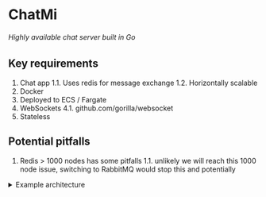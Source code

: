 # ChatMi
###### Highly available chat server built in Go

## Key requirements

1. Chat app
    1.1. Uses redis for message exchange
    1.2. Horizontally scalable
2. Docker
3. Deployed to ECS / Fargate
4. WebSockets
    4.1. github.com/gorilla/websocket
6. Stateless

## Potential pitfalls
1. Redis > 1000 nodes has some pitfalls
	1.1. unlikely we will reach this 1000 node issue, switching to RabbitMQ would stop this and potentially 
    
<details>
<summary>Example architecture</summary>
<p>
```
                    ┌──────────────────────┐                  
                    │    load balancer     │                  
 ecs                └──────────────────────┘                  
┌────────────────────────────────────────────────────────────┐
│                                                            │
│            cluster1                     cluster2           │
│   ┌─────────────────────────┐  ┌─────────────────────────┐ │
│   │ ┌─────────┐┌─────────┐  │  │ ┌─────────┐┌─────────┐  │ │
│   │ │   app   ││   app   │  │  │ │   app   ││   app   │  │ │
│   │ └─────────┘└─────────┘  │  │ └─────────┘└─────────┘  │ │
│   │       ┌─────────┐       │  │       ┌─────────┐       │ │
│   │       │   app   │       │  │       │   app   │       │ │
│   │       └─────────┘       │  │       └─────────┘       │ │
│   └─────────────────────────┘  └─────────────────────────┘ │
│                                                            │
│                        redis cluster                       │
│                 ┌───────────────────────────┐              │
│                 │  ┌─────────┐ ┌─────────┐  │              │
│                 │  │  redis  │ │  redis  │  │              │
│                 │  └─────────┘ └─────────┘  │              │
│                 │        ┌─────────┐        │              │
│                 │        │  redis  │        │              │
│                 │        └─────────┘        │              │
│                 └───────────────────────────┘              │
└────────────────────────────────────────────────────────────┘
```
</p>
</details>
